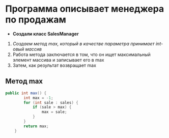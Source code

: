 # Программа описывает менеджера по продажам
* **Создали класс SalesManager**
1. *Создаем метод max, который в качестве параметра принимает int-овый массив*
2. Работа метода заключается в том, что он ищет максимальный элемент массива и записывает его в max
3. Затем, как результат возвращает max
## Метод max
``` java
public int max() {
        int max = -1;
        for (int sale : sales) {
            if (sale > max) {
                max = sale;
            }
        }
        return max;
    }
```